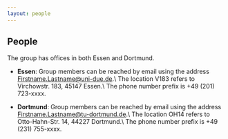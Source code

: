 ```yaml
---
layout: people
---
```


## People

The group has offices in both Essen and Dortmund.

* **Essen**: Group members can be reached by email using the address Firstname.Lastname@uni-due.de.\\
The location V183 refers to Virchowstr. 183, 45147 Essen.\\
The phone number prefix is +49 (201) 723-xxxx.

* **Dortmund**: Group members can be reached by email using the address Firstname.Lastname@tu-dortmund.de.\\
The location OH14 refers to Otto-Hahn-Str. 14, 44227 Dortmund.\\
The phone number prefix is +49 (231) 755-xxxx.
